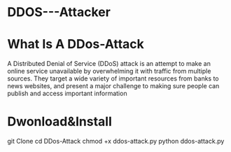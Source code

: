 # DDOS---Attacker

# What Is A DDos-Attack
A Distributed Denial of Service (DDoS) attack is an attempt to make an online service unavailable
by overwhelming it with traffic from multiple sources. They target a wide variety of important resources from banks to news websites, and present a major challenge to making sure people can publish and access important information

# Dwonload&Install
git Clone 
cd DDos-Attack
chmod +x ddos-attack.py
python ddos-attack.py
